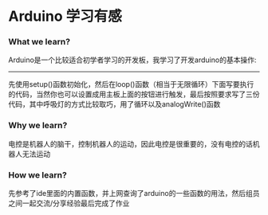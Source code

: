 <h1>Arduino 学习有感</h1>
<h3>What we learn?</h3>
Arduino是一个比较适合初学者学习的开发板，我学习了开发arduino的基本操作:  

___
先使用setup()函数初始化，然后在loop()函数（相当于无限循环）下面写要执行的代码，当然你也可以设置成用主板上面的按钮进行触发，最后按照要求写了三份代码，其中呼吸灯的方式比较取巧，用了循环以及analogWrite()函数
<h3>Why we learn?</h3>
电控是机器人的脑干，控制机器人的运动，因此电控是很重要的，没有电控的话机器人无法运动
<h3>How we learn?</h3>
先参考了ide里面的内置函数，并上网查询了arduino的一些函数的用法，然后组员之间一起交流/分享经验最后完成了作业

